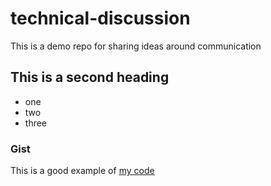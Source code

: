 # technical-discussion
This is a demo repo for sharing ideas around communication

## This is a second heading
* one
* two
* three

### Gist
This is a good example of [my code](https://gist.github.com/key1806/a9e76266dca4cbcc42accd01d71572d8)
